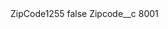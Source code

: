 <?xml version="1.0" encoding="UTF-8"?>
<CustomMetadata xmlns="http://soap.sforce.com/2006/04/metadata" xmlns:xsi="http://www.w3.org/2001/XMLSchema-instance" xmlns:xsd="http://www.w3.org/2001/XMLSchema">
    <label>ZipCode1255</label>
    <protected>false</protected>
    <values>
        <field>Zipcode__c</field>
        <value xsi:type="xsd:string">8001</value>
    </values>
</CustomMetadata>

